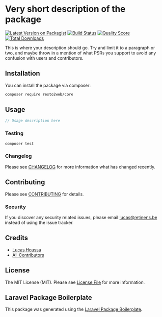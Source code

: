 # Very short description of the package

[![Latest Version on Packagist](https://img.shields.io/packagist/v/resto2web/core.svg?style=flat-square)](https://packagist.org/packages/resto2web/core)
[![Build Status](https://img.shields.io/travis/resto2web/core/master.svg?style=flat-square)](https://travis-ci.org/resto2web/core)
[![Quality Score](https://img.shields.io/scrutinizer/g/resto2web/core.svg?style=flat-square)](https://scrutinizer-ci.com/g/resto2web/core)
[![Total Downloads](https://img.shields.io/packagist/dt/resto2web/core.svg?style=flat-square)](https://packagist.org/packages/resto2web/core)

This is where your description should go. Try and limit it to a paragraph or two, and maybe throw in a mention of what PSRs you support to avoid any confusion with users and contributors.

## Installation

You can install the package via composer:

```bash
composer require resto2web/core
```

## Usage

``` php
// Usage description here
```

### Testing

``` bash
composer test
```

### Changelog

Please see [CHANGELOG](CHANGELOG.md) for more information what has changed recently.

## Contributing

Please see [CONTRIBUTING](CONTRIBUTING.md) for details.

### Security

If you discover any security related issues, please email lucas@retinens.be instead of using the issue tracker.

## Credits

- [Lucas Houssa](https://github.com/resto2web)
- [All Contributors](../../contributors)

## License

The MIT License (MIT). Please see [License File](LICENSE.md) for more information.

## Laravel Package Boilerplate

This package was generated using the [Laravel Package Boilerplate](https://laravelpackageboilerplate.com).